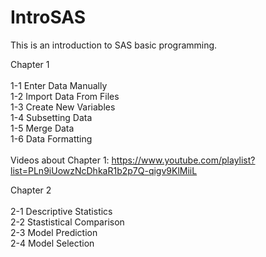 # IntroSAS
This is an introduction to SAS basic programming.

Chapter 1\
\
1-1 Enter Data Manually\
1-2 Import Data From Files\
1-3 Create New Variables\
1-4 Subsetting Data\
1-5 Merge Data\
1-6 Data Formatting \
\
Videos about Chapter 1: 
https://www.youtube.com/playlist?list=PLn9iUowzNcDhkaR1b2p7Q-qigv9KlMiiL


Chapter 2\
\
2-1 Descriptive Statistics\
2-2 Stastistical Comparison\
2-3 Model Prediction\
2-4 Model Selection
